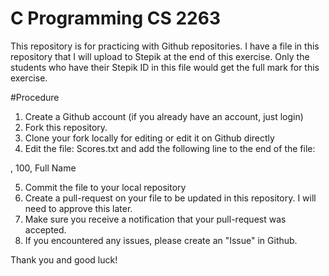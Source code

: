 # C Programming CS 2263
This repository is for practicing with Github repositories. 
I have a file in this repository that I will upload to Stepik at the end of this exercise.
Only the students who have their Stepik ID in this file would get the full mark for this exercise.

#Procedure
1. Create a Github account (if you already have an account, just login)
2. Fork this repository.
3. Clone your fork locally for editing or edit it on Github directly
4. Edit the file: Scores.txt and add the following line to the end of the file:

<stepikID>, 100, Full Name
  
 5. Commit the file to your local repository
 6. Create a pull-request on your file to be updated in this repository. I will need to approve this later.
 7. Make sure you receive a notification that your pull-request was accepted.
 8. If you encountered any issues, please create an "Issue" in Github.
 
 Thank you and good luck!
